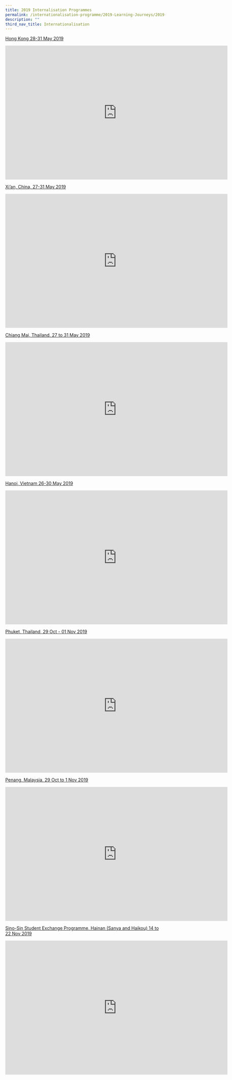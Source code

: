 ```yaml
---
title: 2019 Internalisation Programmes
permalink: /internationalisation-programme/2019-Learning-Journeys/2019-internationalisation-programmes/
description: ""
third_nav_title: Internationalisation
---
```


[Hong Kong 28-31 May 2019](/internationalisation-programme/2019-Learning-Journeys/lj-hongkong/)

<center><iframe allowfullscreen="true" height="422" width="700" frameborder="0" src="https://docs.google.com/presentation/d/e/2PACX-1vSWtMcaQ8xrCydmh8DOBZlYEXyyUx-goEa8CDO6OnQOiXp5DdEeM195GNjVfL224ZGrnGYOBt6MHwQ9/embed?start=false&amp;loop=false&amp;delayms=3000"></iframe></center>

[Xi’an, China,  27-31 May 2019](/internationalisation-programme/2019-Learning-Journeys/encit-xian-china/)

<center><iframe allowfullscreen="true" height="422" width="700" frameborder="0" src="https://docs.google.com/presentation/d/e/2PACX-1vT2U2Yd_g6lJylIOZ7KMIqUGapoE2HSDrGUqP52_3SBJljnrzp_xC6I8A8vKdHh5aPEZS8jAB4Nivnk/embed?start=false&amp;loop=false&amp;delayms=3000"></iframe></center>

[Chiang Mai, Thailand, 27 to 31 May 2019](/internationalisation-programme/2019-Learning-Journeys/lj-chiangmai-thailand/)

<center><iframe src="https://docs.google.com/presentation/d/e/2PACX-1vTWttCcxvdvA9nzKdjIHdspSqyc4e9rG-xo94Wg4wR8UpV6M9y1ROxvtQazf2wPV4_1GSrbhpNTOXd-/embed?start=false&amp;loop=false&amp;delayms=3000" frameborder="0" width="700" height="422" allowfullscreen="true"></iframe></center>

[Hanoi, Vietnam 26-30 May 2019](/internationalisation-programme/2019-Learning-Journeys/lj-hanoi-vietnam/)

<center><iframe allowfullscreen="true" height="422" width="700" frameborder="0" src="https://docs.google.com/presentation/d/e/2PACX-1vQUGc5s5uALP4kzUODBtK_sRSELSaq9a2KEsmdpHI7X1kl1BOTDiAGUo45xa1xX8O_8YJc8Lz48PlVM/embed?start=false&amp;loop=false&amp;delayms=3000"></iframe></center>

[Phuket, Thailand, 29 Oct - 01 Nov 2019](/internationalisation-programme/2019-Learning-Journeys/lj-phucket-thailand/)

<center><iframe allowfullscreen="true" height="422" width="700" frameborder="0" src="https://docs.google.com/presentation/d/e/2PACX-1vTZiEVAziek5Lyt2Vv0Odr7wsQKk5WjntRp5t7hb0QQbhYiNdsSI6MncXiOoPMKxb_CByFW0VSOL82z/embed?start=false&amp;loop=false&amp;delayms=3000"></iframe></center>

[Penang, Malaysia, 29 Oct to 1 Nov 2019](/internationalisation-programme/2019-Learning-Journeys/olj-penang-malaysia-2019/)

<center><iframe src="https://docs.google.com/presentation/d/e/2PACX-1vTFhDjDp425c-37shH_Lku4eid0XiW3c5sZGT9MwZ4DQhicbP8bL9vrop-uVl_T3dFNGTGLoK2QYVcn/embed?start=false&amp;loop=false&amp;delayms=3000" frameborder="0" width="700" height="422" allowfullscreen="true"></iframe></center>

[Sino-Sin Student Exchange Programme, Hainan (Sanya and Haikou) 14 to 22 Nov 2019](/internationalisation-programme/2019-Learning-Journeys/sinsosin-sep-hainan/)


<center><iframe allowfullscreen="true" height="422" width="700" frameborder="0" src="https://docs.google.com/presentation/d/e/2PACX-1vQBxIPcPrvnNqVk2zvbvNQnsIhXOKJgs_r47MRj9aQsb_keWrSPjRNAbee2Od6Em_fcfvFfygzgy6Hg/embed?start=false&amp;loop=false&amp;delayms=3000"></iframe></center>